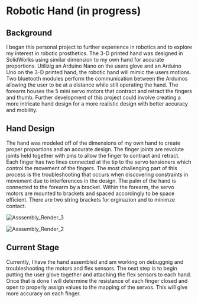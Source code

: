 # Robotic Hand (in progress)

## Background
I began this personal project to further experience in robotics and to explore my interest in robotic prosthetics. The 3-D printed hand was designed in SolidWorks using similar dimension to my own hand for accurate proportions. Utilizig an Arduino Nano on the users glove and an Arduino Uno on the 3-D printed hand, the robotic hand will mimic the users motions. Two bluetooth modules perform the communication between the Arduinos allowing the user to be at a distance while still operating the hand. The forearm houses the 5 mini servo motors that contract and retract the fingers and thumb. Further development of this project could involve creating a more intricate hand design for a more realistic design with better accuracy and mobility.

## Hand Design
The hand was modeled off of the dimensions of my own hand to create proper proportions and an accurate design. The finger joints are revolute joints held together with pins to allow the finger to contract and retract. Each finger has two lines connected at the tip to the servo tensioners which control the movement of the fingers. The most challenging part of this process is the troubleshooting that occurs when discovering constraints in movement due to interferences in the design. The palm of the hand is connected to the forearm by a bracket. Within the forearm, the servo motors are mounted to brackets and spaced accordingly to be space efficient. There are two string brackets for orginazion and to minimze contact.

![Asssembly_Render_3](https://user-images.githubusercontent.com/60329920/117714749-3bb22300-b18c-11eb-8f27-2caad009e33e.JPG)

![Asssembly_Render_2](https://user-images.githubusercontent.com/60329920/117715895-c0517100-b18d-11eb-933f-50673c50359d.JPG)

## Current Stage
Currently, I have the hand assembled and am working on debuggnig and troubleshooting the motors and flex sensors. The next step is to begin putting the user glove together and attaching the flex sensors to each hand. Once that is done I will determine the resistance of each finger closed and open to properly assign values to the mapping of the servos. This will give more accuracy on each finger. 
